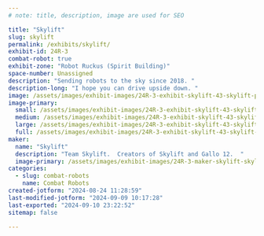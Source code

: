 ```yaml
---
# note: title, description, image are used for SEO

title: "Skylift"
slug: skylift
permalink: /exhibits/skylift/
exhibit-id: 24R-3
combat-robot: true
exhibit-zone: "Robot Ruckus (Spirit Building)"
space-number: Unassigned
description: "Sending robots to the sky since 2018. "
description-long: "I hope you can drive upside down. "
image: /assets/images/exhibit-images/24R-3-exhibit-skylift-43-skylift-picture-copy-1947-large.jpg
image-primary: 
  small: /assets/images/exhibit-images/24R-3-exhibit-skylift-43-skylift-picture-copy-1947-small.jpg
  medium: /assets/images/exhibit-images/24R-3-exhibit-skylift-43-skylift-picture-copy-1947-medium.jpg
  large: /assets/images/exhibit-images/24R-3-exhibit-skylift-43-skylift-picture-copy-1947-large.jpg
  full: /assets/images/exhibit-images/24R-3-exhibit-skylift-43-skylift-picture-copy-1947-full.jpg
maker: 
  name: "Skylift"
  description: "Team Skylift.  Creators of Skylift and Gallo 12.  "
  image-primary: /assets/images/exhibit-images/24R-3-maker-skylift-skylift-picture-copy-medium.jpg
categories: 
  - slug: combat-robots
    name: Combat Robots
created-jotform: "2024-08-24 11:28:59"
last-modified-jotform: "2024-09-09 10:17:28"
last-exported: "2024-09-10 23:22:52"
sitemap: false

---
```

